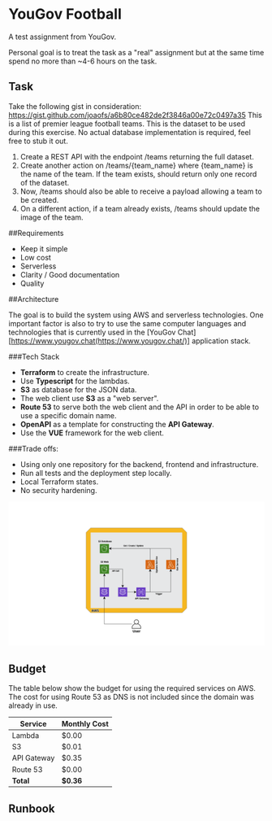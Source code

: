 # YouGov Football

A test assignment from YouGov.

Personal goal is to treat the task as a "real" assignment but at the same time spend no more than ~4-6 hours on the task.

## Task

Take the following gist in consideration:
https://gist.github.com/joaofs/a6b80ce482de2f3846a00e72c0497a35
This is a list of premier league football teams. This is the dataset to be used during this
exercise. No actual database implementation is required, feel free to stub it out.

1. Create a REST API with the endpoint /teams returning the full dataset.
2. Create another action on /teams/{team_name} where {team_name} is the name of the
   team. If the team exists, should return only one record of the dataset.
3. Now, /teams should also be able to receive a payload allowing a team to be created.
4. On a different action, if a team already exists, /teams should update the image of the
   team.

##Requirements

- Keep it simple
- Low cost
- Serverless
- Clarity / Good documentation
- Quality

##Architecture

The goal is to build the system using AWS and serverless technologies. One important factor is also to try to use the same computer languages and technologies that is currently used in the [YouGov Chat][https://www.yougov.chat(https://www.yougov.chat/)] application stack.

###Tech Stack

- **Terraform** to create the infrastructure.
- Use **Typescript** for the lambdas.
- **S3** as database for the JSON data.
- The web client use **S3** as a "web server".
- **Route 53** to serve both the web client and the API in order to be able to use a specific domain name.
- **OpenAPI** as a template for constructing the **API Gateway**.
- Use the **VUE** framework for the web client.

###Trade offs:

- Using only one repository for the backend, frontend and infrastructure.
- Run all tests and the deployment step locally.
- Local Terraform states.
- No security hardening.

![yougov](README.assets/yougov-football.png)

## Budget

The table below show the budget for using the required services on AWS. The cost for using Route 53 as DNS is not included since the domain was already in use.

| Service     | Monthly Cost |
| ----------- | ------------ |
| Lambda      | $0.00        |
| S3          | $0.01        |
| API Gateway | $0.35        |
| Route 53    | $0.00        |
| **Total**   | **$0.36**    |

## Runbook

